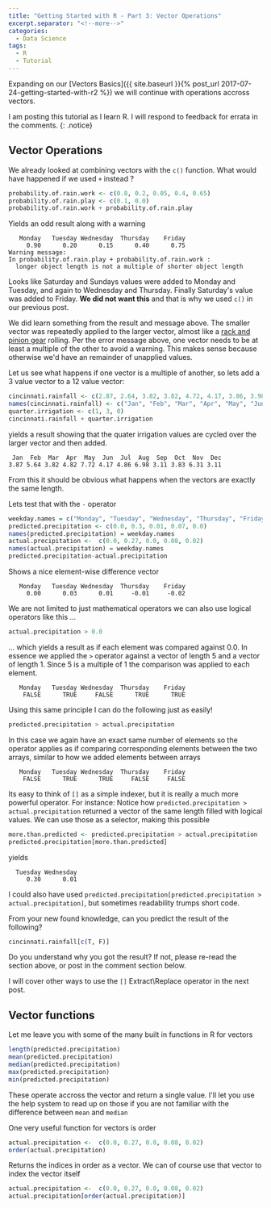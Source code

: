```yaml
---
title: "Getting Started with R - Part 3: Vector Operations"
excerpt.separator: "<!--more-->"
categories:
  - Data Science
tags:
  - R
  - Tutorial
---
```

Expanding on our [Vectors Basics]({{ site.baseurl }}{% post_url 2017-07-24-getting-started-with-r2 %}) we will continue with operations accross vectors.
<!--more-->


I am posting this tutorial as I learn R. I will respond to feedback for errata in the comments.
{: .notice}


## Vector Operations

We already looked at combining vectors with the `c()` function. What would have happened if we used `+` instead ?

```R
probability.of.rain.work <- c(0.8, 0.2, 0.05, 0.4, 0.65)
probability.of.rain.play <- c(0.1, 0.0)
probability.of.rain.work + probability.of.rain.play
```

Yields an odd result along with a warning

```
   Monday   Tuesday Wednesday  Thursday    Friday 
     0.90      0.20      0.15      0.40      0.75 
Warning message:
In probability.of.rain.play + probability.of.rain.work :
  longer object length is not a multiple of shorter object length
```
Looks like Saturday and Sundays values were added to Monday and Tuesday, and again to Wednesday and Thursday. Finally Saturday's value was added to Friday. **We did not want this** and that is why we used `c()` in our previous post.

We did learn something from the result and message above. The smaller vector was repeatedly applied to the larger vector, almost like a [rack and pinion gear](https://en.wikipedia.org/wiki/Rack.and.pinion) rolling. Per the error message above, one vector needs to be at least a multiple of the other to avoid a warning. This makes sense because otherwise we'd have an remainder of unapplied values.

Let us see what happens if one vector is a multiple of another, so lets add a 3 value vector to a 12 value vector:

``` R
cincinnati.rainfall <- c(2.87, 2.64, 3.82, 3.82, 4.72, 4.17, 3.86, 3.98, 3.11, 2.83, 3.31, 3.11)
names(cincinnati.rainfall) <- c("Jan", "Feb", "Mar", "Apr", "May", "Jun", "Jul", "Aug", "Sep", "Oct", "Nov", "Dec")
quarter.irrigation <- c(1, 3, 0)
cincinnati.rainfall + quarter.irrigation
```
yields a result showing that the quater irrigation values are cycled over the larger vector and then added. 
```
 Jan  Feb  Mar  Apr  May  Jun  Jul  Aug  Sep  Oct  Nov  Dec 
3.87 5.64 3.82 4.82 7.72 4.17 4.86 6.98 3.11 3.83 6.31 3.11 
```

From this it should be obvious what happens when the vectors are exactly the same length.


Lets test that with the `-` operator

```R
weekday.names = c("Monday", "Tuesday", "Wednesday", "Thursday", "Friday")
predicted.precipitation <- c(0.0, 0.3, 0.01, 0.07, 0.0)
names(predicted.precipitation) = weekday.names
actual.precipitation <-  c(0.0, 0.27, 0.0, 0.08, 0.02)
names(actual.precipitation) = weekday.names
predicted.precipitation-actual.precipitation
```

Shows a nice element-wise difference vector

```
   Monday   Tuesday Wednesday  Thursday    Friday 
     0.00      0.03      0.01     -0.01     -0.02 
```

We are not limited to just mathematical operators we can also use logical operators like this ...
```R
actual.precipitation > 0.0
```
... which yields a result as if each element was compared against 0.0. In essence we applied the `>` operator against a vector of length 5 and a vector of length 1. Since 5 is a multiple of 1 the comparison was applied to each element.

```
   Monday   Tuesday Wednesday  Thursday    Friday 
    FALSE      TRUE     FALSE      TRUE      TRUE 
```

Using this same principle I can do the following just as easily!

```R
predicted.precipitation > actual.precipitation
```

In this case we again have an exact same number of elements so the operator applies as if comparing corresponding elements between the two arrays, similar to how we added elements between arrays

```
   Monday   Tuesday Wednesday  Thursday    Friday 
    FALSE      TRUE      TRUE     FALSE     FALSE 
```

Its easy to think of `[]` as a simple indexer, but it is really a much more powerful operator. For instance: Notice how `predicted.precipitation > actual.precipitation` 
returned a vector of the same length filled with logical values. We can use those as a selector, making this possible


```R
more.than.predicted <- predicted.precipitation > actual.precipitation 
predicted.precipitation[more.than.predicted]
```

yields

```
  Tuesday Wednesday 
     0.30      0.01 
```

I could also have used `predicted.precipitation[predicted.precipitation > actual.precipitation]`, but sometimes readability trumps short code.

From your new found knowledge, can you predict the result of the following?

```R
cincinnati.rainfall[c(T, F)]
```
Do you understand why you got the result? If not, please re-read the section above, or post in the comment section below.

I will cover other ways to use the `[]` Extract\Replace operator in the next post.

## Vector functions

Let me leave you with some of the many built in functions in R for vectors

```R
length(predicted.precipitation)
mean(predicted.precipitation)
median(predicted.precipitation)
max(predicted.precipitation)
min(predicted.precipitation)
```

These operate accross the vector and return a single value. I'll let you use the help system to read up on those if you are not familiar with the difference between `mean` and `median`

One very useful function for vectors is order

```R
actual.precipitation <-  c(0.0, 0.27, 0.0, 0.08, 0.02)
order(actual.precipitation)
```
Returns the indices in order as a vector. We can of course use that vector to index the vector itself

```R
actual.precipitation <-  c(0.0, 0.27, 0.0, 0.08, 0.02)
actual.precipitation[order(actual.precipitation)]
```